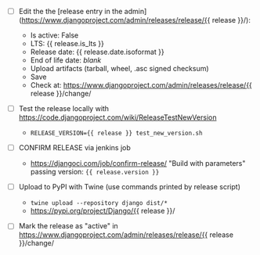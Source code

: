 - [ ] Edit the the [release entry in the admin](https://www.djangoproject.com/admin/releases/release/{{ release }}/):
    - Is active: False
    - LTS: {{ release.is_lts }}
    - Release date: {{ release.date.isoformat }}
    - End of life date: _blank_
    - Upload artifacts (tarball, wheel, .asc signed checksum)
    - Save
    - Check at: https://www.djangoproject.com/admin/releases/release/{{ release }}/change/

- [ ] Test the release locally with https://code.djangoproject.com/wiki/ReleaseTestNewVersion
    - `RELEASE_VERSION={{ release }} test_new_version.sh`

- [ ] CONFIRM RELEASE via jenkins job
    - https://djangoci.com/job/confirm-release/ "Build with parameters" passing
    version: `{{ release.version }}`

- [ ] Upload to PyPI with Twine (use commands printed by release script)
    - `twine upload --repository django dist/*`
    - https://pypi.org/project/Django/{{ release }}/

- [ ] Mark the release as "active" in
  https://www.djangoproject.com/admin/releases/release/{{ release }}/change/
